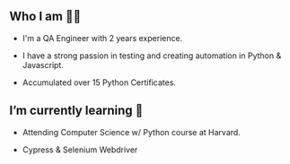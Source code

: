## Who I am  👨‍💻

 * I'm a QA Engineer with 2 years experience.
 
 * I have a strong passion in testing and creating automation in Python & Javascript.
 
 * Accumulated over 15 Python Certificates.
 
 ## I’m currently learning  🌱
 
 * Attending Computer Science w/ Python course at Harvard.
 
 * Cypress & Selenium Webdriver
 
 
<!--
**williamzebrowskI/williamzebrowski** is a ✨ _special_ ✨ repository because its `README.md` (this file) appears on your GitHub profile.

- 🤝 I’m looking to collaborate on indivisuals w/
- 🤔 I’m looking for help with ...
- 💬 Ask me about ...
- ⚡ Fun fact: ...
-->
